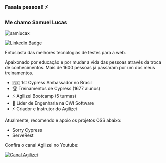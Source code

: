 ### Faaala pessoal! ⚡️ 

### Me chamo Samuel Lucas

<p align="left"> <img src="https://komarev.com/ghpvc/?username=samlucax&label=Profile%20views&color=0e75b6&style=flat" alt="samlucax" /> </p>

[![Linkedin Badge](https://img.shields.io/badge/-Samuel%20Lucas-fbca16?style=flat-square&logo=Linkedin&logoColor=white&link=https://www.linkedin.com/in/samuellucass/)](https://www.linkedin.com/in/samuellucass/) 

Entusiasta das melhores tecnologias de testes para a web.

Apaixonado por educação e por mudar a vida das pessoas através da troca de conhecimentos. 
Mais de 1600 pessoas já passaram por um dos meus treinamentos.

- 🇧🇷   1st Cypress Ambassador no Brasil
- 🏆   Treinamentos de Cypress (1677 alunos)
- ⚡️   Agilizei Bootcamp (5 turmas)
- 🔭   Líder de Engenharia na CWI Software
- ⚡   Criador e Instrutor do Agilizei


Atualmente, recomendo e apoio os projetos OSS abaixo:
- Sorry Cypress
- ServeRest

Confira o canal Agilizei no Youtube:

[![Canal Agilizei](https://badgen.net/badge/Youtube/samlucax?icon=youtube)](https://youtube.com/c/Agilizei)
